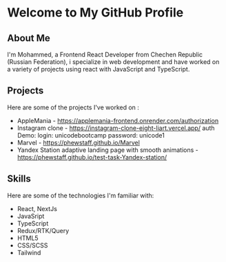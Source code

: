 # Welcome to My GitHub Profile

## About Me

I'm Mohammed, a Frontend React Developer from Chechen Republic (Russian Federation), i specialize in web development and have worked on a variety of projects using react with JavaScript and TypeScript. 

## Projects

Here are some of the projects I've worked on :

- AppleMania - https://applemania-frontend.onrender.com/authorization
- Instagram clone - https://instagram-clone-eight-liart.vercel.app/ auth Demo: login: unicodebootcamp   password: unicode1
- Marvel - https://phewstaff.github.io/Marvel 
- Yandex Station adaptive landing page with smooth animations -https://phewstaff.github.io/test-task-Yandex-station/

## Skills

Here are some of the technologies I'm familiar with:

- React, NextJs
- JavaSript 
- TypeScript
- Redux/RTK/Query
- HTML5
- CSS/SCSS
- Tailwind

<!--
**phewstaff/phewstaff** is a ✨ _special_ ✨ repository because its `README.md` (this file) appears on your GitHub profile.




